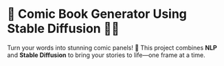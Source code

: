 # 🎨 Comic Book Generator Using Stable Diffusion 🦸‍♀️  

Turn your words into stunning comic panels! 🚀 This project combines **NLP** and **Stable Diffusion** to bring your stories to life—one frame at a time.  
